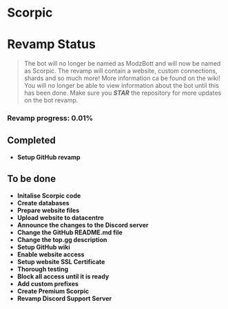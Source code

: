 # Scorpic

# Revamp Status
>The bot will no longer be named as ModzBott and will now be named as Scorpic. The revamp will contain a website, custom connections, shards and so much more! More information ca be found on the wiki! You will no longer be able to view information about the bot until this has been done. Make sure you ***STAR*** the repository for more updates on the bot revamp.
### Revamp progress: 0.01%

## Completed
  - **Setup GitHub revamp**

## To be done
  - **Initalise Scorpic code**
  - **Create databases**
  - **Prepare website files**
  - **Upload website to datacentre**
  - **Announce the changes to the Discord server**
  - **Change the GitHub README.md file**
  - **Change the top.gg description**
  - **Setup GitHub wiki**
  - **Enable website access**
  - **Setup website SSL Certificate**
  - **Thorough testing**
  - **Block all access until it is ready**
  - **Add custom prefixes**
  - **Create Premium Scorpic**
  - **Revamp Discord Support Server**

